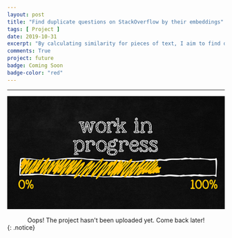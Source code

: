 ```yaml
---
layout: post
title: "Find duplicate questions on StackOverflow by their embeddings"
tags: [ Project ]
date: 2019-10-31
excerpt: "By calculating similarity for pieces of text, I aim to find duplicate questions from StackOverflow using StarSpace, Gensim and Nltk"
comments: True
project: future
badge: Coming Soon
badge-color: "red"
---
```


---

![png](/assets/img/wip.jpg)
<center> Oops! The project hasn't been uploaded yet. Come back later! </center>
{: .notice}
